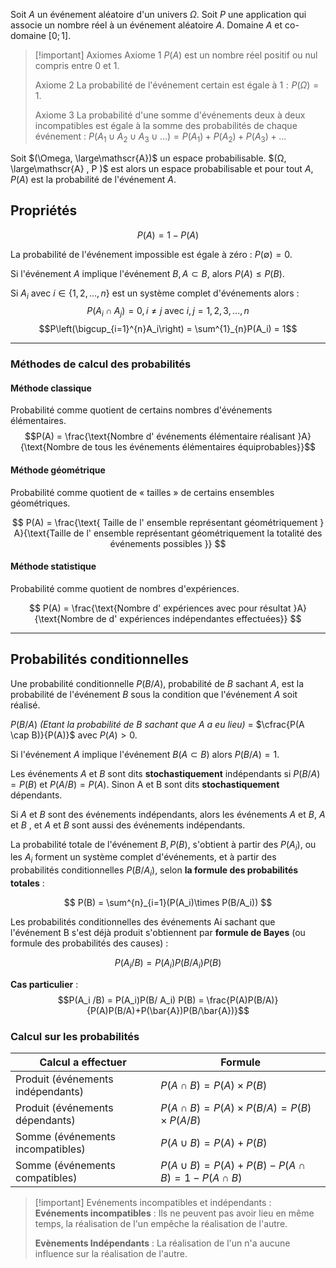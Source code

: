 Soit $A$ un événement aléatoire d'un univers $\Omega$. 
Soit $P$ une application qui associe un nombre réel à un événement aléatoire $A$. 
Domaine $A$ et co-domaine $[0 ; 1]$. 

>[!important] Axiomes
>Axiome 1 
> $P(A)$ est un nombre réel positif ou nul compris entre $0$ et $1$. 
> 
> Axiome 2 
> La probabilité de l'événement certain est égale à $1 : P(\Omega) = 1$. 
> 
> Axiome 3
> La probabilité d'une somme d'événements deux à deux incompatibles est égale à la somme des probabilités de chaque événement : $P(A_1 \cup A_2 \cup A_3 \cup \dots) = P(A_1) + P(A_2) + P(A_3) + \dots$

Soit $(\Omega, \large\mathscr{A})$ un espace probabilisable. 
$(Ω, \large\mathscr{A} , P )$ est alors un espace probabilisable et pour tout $A, P(A)$ est la probabilité de l'événement $A$. 

## Propriétés 
$$P (A) = 1 − P (A)$$


La probabilité de l'événement impossible est égale à zéro : $P(\emptyset) = 0$. 

Si l'événement $A$ implique l'événement $B, A \subset B$, alors $P(A) \leq P(B)$. 

Si $A_i$ avec $i \in \{ 1, 2, …, n \}$ est un système complet d'événements alors : 
$$P(A_i \cap A_j) = 0, i \neq j \text{ avec } i, j = 1, 2, 3, \dots, n$$
$$P\left(\bigcup_{i=1}^{n}A_i\right) = \sum^{1}_{n}P(A_i) = 1$$

---
### Méthodes de calcul des probabilités 

#### Méthode classique 

Probabilité comme quotient de certains nombres d'événements élémentaires. 
$$P(A) = \frac{\text{Nombre d' événements élémentaire réalisant }A}{\text{Nombre de tous les événements élémentaires équiprobables}}$$

#### Méthode géométrique 
Probabilité comme quotient de « tailles » de certains ensembles géométriques. 

$$
P(A) = \frac{\text{ Taille de l' ensemble représentant géométriquement } A}{\text{Taille de l' ensemble représentant géométriquement la totalité des événements possibles }}
$$
#### Méthode statistique 
Probabilité comme quotient de nombres d'expériences. 

$$
P(A) = \frac{\text{Nombre d' expériences avec pour résultat }A}{\text{Nombre de d' expériences indépendantes effectuées}}
$$

---
## Probabilités conditionnelles 

Une probabilité conditionnelle $P(B/A)$, probabilité de $B$ sachant $A$, est la probabilité de l'événement $B$ sous la condition que l'événement $A$ soit réalisé. 

$P(B/ A)$ *(Etant la probabilité de $B$ sachant que $A$ a eu lieu)*  = $\cfrac{P(A \cap B)}{P(A)}$ avec $P(A) > 0$. 

Si l'événement $A$ implique l'événement $B (A \subset B)$ alors $P(B/A) = 1$. 

Les événements $A$ et $B$ sont dits **stochastiquement** indépendants si $P(B/A) = P(B)$ et $P(A/B) = P(A)$. 
Sinon A et B sont dits **stochastiquement** dépendants. 

Si $A$ et $B$ sont des événements indépendants, alors les événements $A$ et $B$, $A$ et $B$ , et $A$ et $B$ sont aussi des événements indépendants. 

La probabilité totale de l'événement $B, P(B)$, s'obtient à partir des $P(A_i)$, ou les $A_i$ forment un système complet d'événements, et à partir des probabilités conditionnelles $P(B/A_i)$, selon **la formule des probabilités totales** :

$$
P(B) = \sum^{n}_{i=1}(P(A_i)\times P(B/A_i))
$$

Les probabilités conditionnelles des événements Ai sachant que l'événement B s'est déjà produit s'obtiennent par **formule de Bayes** (ou formule des probabilités des causes) :

$$P(A_i /B) = P(A_i)P(B/ A_i) P(B)$$

**Cas particulier** : 
$$P(A_i /B) = P(A_i)P(B/ A_i) P(B) = \frac{P(A)P(B/A)}{P(A)P(B/A)+P(\bar{A})P(B/\bar{A})}$$

### Calcul sur les probabilités 

| Calcul a effectuer                | Formule                                                    |
| --------------------------------- | ---------------------------------------------------------- |
| Produit (événements indépendants) | $P(A \cap B) = P(A) \times P(B)$                           |
| Produit (événements dépendants)   | $P(A\cap B) = P(A)\times P(B/A) = P(B)\times P(A/B)$       |
| Somme (événements incompatibles)  | $P(A\cup B) = P(A) + P(B)$                                 |
| Somme (événements compatibles)    | $P(A\cup B) = P(A) + P(B) − P(A \cap B) = 1 − P(A \cap B)$ |

>[!important] Evénements incompatibles et indépendants : 
>**Evénements incompatibles** : Ils ne peuvent pas avoir lieu en même temps, la réalisation de l'un empêche la réalisation de l'autre.
>
> **Evènements Indépendants** : La réalisation de l'un n'a aucune influence sur la réalisation de l'autre. 
